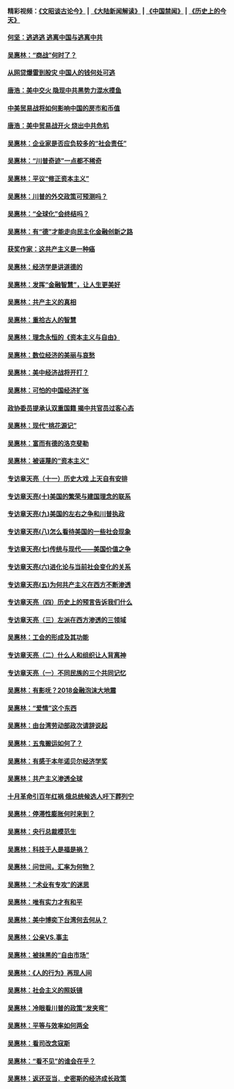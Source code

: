 #### 精彩视频：[《文昭谈古论今》](https://github.com/gfw-breaker/wenzhao/blob/master/README.md?t=11231531) | [《大陆新闻解读》](https://github.com/gfw-breaker/ntdtv-comedy/blob/master/README.md?t=11231531) | [《中国禁闻》](https://github.com/gfw-breaker/ntdtv-news/blob/master/README.md?t=11231531) | [《历史上的今天》](https://github.com/gfw-breaker/today-in-history/blob/master/README.md?t=11231531) 

#### [何坚：逃逃逃 逃离中国与逃离中共](../pages/nsc423/n10592891.md?t=11231531) 

#### [吴惠林：“商战”何时了？](../pages/nsc423/n10573558.md?t=11231531) 

#### [从网贷爆雷到股灾 中国人的钱何处可逃](../pages/nsc423/n10572800.md?t=11231531) 

#### [唐浩：美中交火 隐现中共黑势力混水摸鱼](../pages/nsc423/n10544040.md?t=11231531) 

#### [中美贸易战将如何影响中国的房市和币值](../pages/nsc423/n10543697.md?t=11231531) 

#### [唐浩：美中贸易战开火 烧出中共危机](../pages/nsc423/n10540126.md?t=11231531) 

#### [吴惠林：企业家是否应负较多的“社会责任”](../pages/nsc423/n10535022.md?t=11231531) 

#### [吴惠林：“川普奇迹”一点都不稀奇](../pages/nsc423/n10512808.md?t=11231531) 

#### [吴惠林：平议“修正资本主义”](../pages/nsc423/n10495724.md?t=11231531) 

#### [吴惠林：川普的外交政策可预测吗？](../pages/nsc423/n10462387.md?t=11231531) 

#### [吴惠林：“全球化”会终结吗？](../pages/nsc423/n10452838.md?t=11231531) 

#### [吴惠林：有“德”才能走向民主化金融创新之路](../pages/nsc423/n10432292.md?t=11231531) 

#### [获奖作家：这共产主义是一种癌](../pages/nsc423/n10431541.md?t=11231531) 

#### [吴惠林：经济学是讲道德的](../pages/nsc423/n10398014.md?t=11231531) 

#### [吴惠林：发挥“金融智慧”，让人生更美好](../pages/nsc423/n10375019.md?t=11231531) 

#### [吴惠林：共产主义的真相](../pages/nsc423/n10351394.md?t=11231531) 

#### [吴惠林：重拾古人的智慧](../pages/nsc423/n10337691.md?t=11231531) 

#### [吴惠林：理念永恒的《资本主义与自由》](../pages/nsc423/n10316274.md?t=11231531) 

#### [吴惠林：数位经济的美丽与哀愁](../pages/nsc423/n10292946.md?t=11231531) 

#### [吴惠林：美中经济战将开打？](../pages/nsc423/n10258825.md?t=11231531) 

#### [吴惠林：可怕的中国经济扩张](../pages/nsc423/n10219147.md?t=11231531) 

#### [政协委员提承认双重国籍 揭中共官员过客心态](../pages/nsc423/n10208809.md?t=11231531) 

#### [吴惠林：现代“桃花源记”](../pages/nsc423/n10185234.md?t=11231531) 

#### [吴惠林：富而有德的洛克斐勒](../pages/nsc423/n10142264.md?t=11231531) 

#### [吴惠林：被诬蔑的“资本主义”](../pages/nsc423/n10124816.md?t=11231531) 

#### [专访章天亮（十一）历史大戏 上天自有安排](../pages/nsc423/n10094905.md?t=11231531) 

#### [专访章天亮(十)美国的繁荣与建国理念的联系](../pages/nsc423/n10094899.md?t=11231531) 

#### [专访章天亮(九)美国的左右之争和川普执政](../pages/nsc423/n10094889.md?t=11231531) 

#### [专访章天亮(八)怎么看待美国的一些社会现象](../pages/nsc423/n10094857.md?t=11231531) 

#### [专访章天亮(七)传统与现代——美国价值之争](../pages/nsc423/n10093140.md?t=11231531) 

#### [专访章天亮(六)进化论与当前社会变化的关系](../pages/nsc423/n10092036.md?t=11231531) 

#### [专访章天亮(五)为何共产主义在西方不断渗透](../pages/nsc423/n10083620.md?t=11231531) 

#### [专访章天亮（四）历史上的预言告诉我们什么](../pages/nsc423/n10083606.md?t=11231531) 

#### [专访章天亮（三）左派在西方渗透的三领域](../pages/nsc423/n10081115.md?t=11231531) 

#### [吴惠林：工会的形成及其功能](../pages/nsc423/n10080633.md?t=11231531) 

#### [专访章天亮（二）什么人和组织让人背离神](../pages/nsc423/n10076637.md?t=11231531) 

#### [专访章天亮（一）不同民族的三个共同记忆](../pages/nsc423/n10074188.md?t=11231531) 

#### [吴惠林：有影呒？2018金融泡沫大地震](../pages/nsc423/n10040534.md?t=11231531) 

#### [吴惠林：“爱情”这个东西](../pages/nsc423/n10019423.md?t=11231531) 

#### [吴惠林：由台湾劳动部政次请辞说起](../pages/nsc423/n9979679.md?t=11231531) 

#### [吴惠林：五鬼搬运如何了？](../pages/nsc423/n9925338.md?t=11231531) 

#### [吴惠林：有感于本年诺贝尔经济学奖](../pages/nsc423/n9871883.md?t=11231531) 

#### [吴惠林：共产主义渗透全球](../pages/nsc423/n9812748.md?t=11231531) 

#### [十月革命引百年红祸 俄总统候选人吁下葬列宁](../pages/nsc423/n9810182.md?t=11231531) 

#### [吴惠林：停滞性膨胀何时来到？](../pages/nsc423/n9764136.md?t=11231531) 

#### [吴惠林：央行总裁模范生](../pages/nsc423/n9728134.md?t=11231531) 

#### [吴惠林：科技于人是福是祸？](../pages/nsc423/n9672982.md?t=11231531) 

#### [吴惠林：问世间，汇率为何物？](../pages/nsc423/n9621788.md?t=11231531) 

#### [吴惠林：“术业有专攻”的迷思](../pages/nsc423/n9580363.md?t=11231531) 

#### [吴惠林：唯有实力才有和平](../pages/nsc423/n9529599.md?t=11231531) 

#### [吴惠林：美中博奕下台湾何去何从？](../pages/nsc423/n9483598.md?t=11231531) 

#### [吴惠林：公亲VS.事主](../pages/nsc423/n9425637.md?t=11231531) 

#### [吴惠林：被抹黑的“自由市场”](../pages/nsc423/n9351545.md?t=11231531) 

#### [吴惠林：《人的行为》再现人间](../pages/nsc423/n9296339.md?t=11231531) 

#### [吴惠林：社会主义的照妖镜](../pages/nsc423/n9243460.md?t=11231531) 

#### [吴惠林：冷眼看川普的政策“发夹弯”](../pages/nsc423/n9120684.md?t=11231531) 

#### [吴惠林：平等与效率如何两全](../pages/nsc423/n9075430.md?t=11231531) 

#### [吴惠林：看司改念寇斯](../pages/nsc423/n9024915.md?t=11231531) 

#### [吴惠林：“看不见”的谁会在乎？](../pages/nsc423/n8977488.md?t=11231531) 

#### [吴惠林：返还亚当．史密斯的经济成长政策](../pages/nsc423/n8931896.md?t=11231531) 

